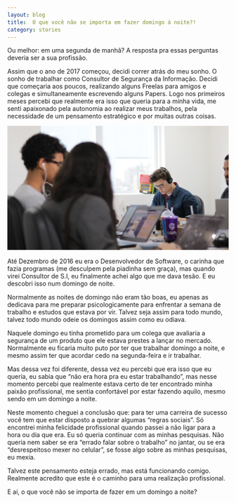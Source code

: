 ```yaml
---
layout: blog
title:  O que você não se importa em fazer domingo á noite?!
category: stories
---
```


Ou melhor: em uma segunda de manhã?
A resposta pra essas perguntas deveria ser a sua profissão.

Assim que o ano de 2017 começou, decidi correr atrás do meu sonho. O sonho de trabalhar como Consultor de Segurança da Informação. Decidi que começaria aos poucos, realizando alguns Freelas para amigos e colegas e simultaneamente escrevendo alguns Papers. Logo nos primeiros meses percebi que realmente era isso que queria para a minha vida, me senti apaixonado pela autonomia ao realizar meus trabalhos, pela necessidade de um pensamento estratégico e por muitas outras coisas.

![Image](/images/posts/code.jpeg)

Até Dezembro de 2016 eu era o Desenvolvedor de Software, o carinha que fazia programas (me desculpem pela piadinha sem graça), mas quando virei Consultor de S.I, eu finalmente achei algo que me dava tesão. E eu descobri isso num domingo de noite.

Normalmente as noites de domingo não eram tão boas, eu apenas as dedicava para me preparar psicologicamente para enfrentar a semana de trabalho e estudos que estava por vir. Talvez seja assim para todo mundo, talvez todo mundo odeie os domingos assim como eu odiava.

Naquele domingo eu tinha prometido para um colega que avaliaria a segurança de um produto que ele estava prestes a lançar no mercado. Normalmente eu ficaria muito puto por ter que trabalhar domingo a noite, e mesmo assim ter que acordar cedo na segunda-feira e ir trabalhar.

Mas dessa vez foi diferente, dessa vez eu percebi que era isso que eu queria, eu sabia que “não era hora pra eu estar trabalhando”, mas nesse momento percebi que realmente estava certo de ter encontrado minha paixão profissional, me sentia confortável por estar fazendo aquilo, mesmo sendo em um domingo a noite.

Neste momento cheguei a conclusão que: para ter uma carreira de sucesso você tem que estar disposto a quebrar algumas “regras sociais”. Só encontrei minha felicidade profissional quando passei a não ligar para a hora ou dia que era. Eu só queria continuar com as minhas pesquisas. Não queria nem saber se era “errado falar sobre o trabalho” no jantar, ou se era “desrespeitoso mexer no celular”, se fosse algo sobre as minhas pesquisas, eu mexia.

Talvez este pensamento esteja errado, mas está funcionando comigo. Realmente acredito que este é o caminho para uma realização profissional.

E aí, o que você não se importa de fazer em um domingo a noite?
